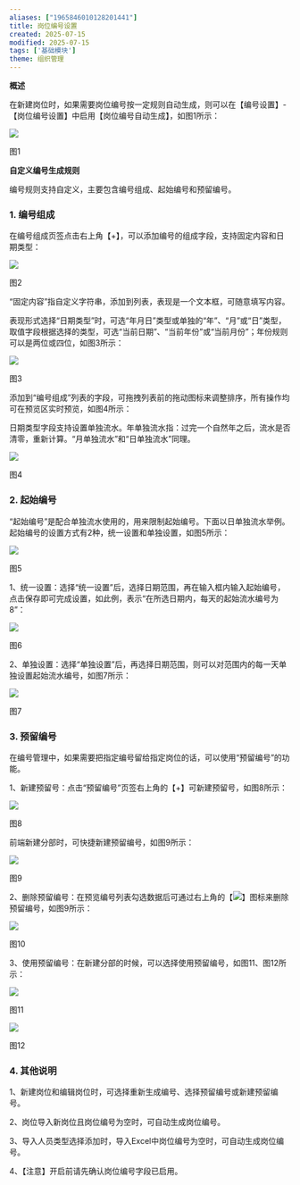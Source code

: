 ```yaml
---
aliases: ["1965846010128201441"]
title: 岗位编号设置
created: 2025-07-15
modified: 2025-07-15
tags: ['基础模块']
theme: 组织管理
---
```


**概述**

在新建岗位时，如果需要岗位编号按一定规则自动生成，则可以在【编号设置】-【岗位编号设置】中启用【岗位编号自动生成】，如图1所示：

![](dad692994270118304629ec38fb57236.jpg)

图1

**自定义编号生成规则**

编号规则支持自定义，主要包含编号组成、起始编号和预留编号。

### 1. **编号组成**

在编号组成页签点击右上角【+】，可以添加编号的组成字段，支持固定内容和日期类型：

![](305b5822db4593eac3bab526cd39a374.jpg)

图2

“固定内容”指自定义字符串，添加到列表，表现是一个文本框，可随意填写内容。

表现形式选择“日期类型”时，可选“年月日”类型或单独的“年”、“月”或“日”类型，取值字段根据选择的类型，可选“当前日期”、“当前年份”或“当前月份”；年份规则可以是两位或四位，如图3所示：

![](c9aa3fb7862b847abd39aca731a50976.jpg)

图3

添加到“编号组成”列表的字段，可拖拽列表前的拖动图标来调整排序，所有操作均可在预览区实时预览，如图4所示：

日期类型字段支持设置单独流水。年单独流水指：过完一个自然年之后，流水是否清零，重新计算。“月单独流水”和“日单独流水”同理。

![](8c2044dd23bc57871c85f2ed25163372.jpg)

图4

### 2. **起始编号**

“起始编号”是配合单独流水使用的，用来限制起始编号。下面以日单独流水举例。起始编号的设置方式有2种，统一设置和单独设置，如图5所示：

![](c669446dad5fc970d85ae6211cab30c0.jpg)

图5

1、统一设置：选择“统一设置”后，选择日期范围，再在输入框内输入起始编号，点击保存即可完成设置，如此例，表示“在所选日期内，每天的起始流水编号为8”：

![](9ce5f3d9b66b461fe561a3febdd6657b.jpg)

图6

2、单独设置：选择“单独设置”后，再选择日期范围，则可以对范围内的每一天单独设置起始流水编号，如图7所示：

![](ef942195f62f3d54a19f7c28f108aa42.jpg)

图7

### 3. **预留编号**

在编号管理中，如果需要把指定编号留给指定岗位的话，可以使用“预留编号”的功能。

1、新建预留号：点击“预留编号”页签右上角的【+】可新建预留号，如图8所示：

![](d0265e918991d2d8c550e6380f699aca.jpg)

图8

前端新建分部时，可快捷新建预留编号，如图9所示：

![](c6e1e899b13976745ffb284c5a9d99fd.jpg)

图9

2、删除预留编号：在预览编号列表勾选数据后可通过右上角的【![](fb74379ed1bf704a8a1e8b4605de6823.jpg)】图标来删除预留编号，如图9所示：

![](785433f8a551cd6eb43d6c20c546200f.jpg)

图10

3、使用预留编号：在新建分部的时候，可以选择使用预留编号，如图11、图12所示：

![](23ce8d4ceca8c18482b0758d1ecb7791.jpg)

图11

![](6e9d3c70144757759cd4d3c8665b17ce.jpg)

图12

### 4. **其他说明**

1、新建岗位和编辑岗位时，可选择重新生成编号、选择预留编号或新建预留编号。

2、岗位导入新岗位且岗位编号为空时，可自动生成岗位编号。

3、导入人员类型选择添加时，导入Excel中岗位编号为空时，可自动生成岗位编号。

4、【注意】开启前请先确认岗位编号字段已启用。